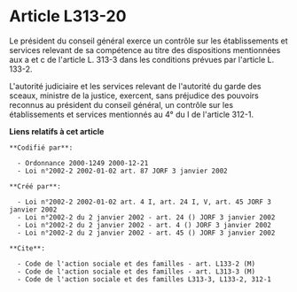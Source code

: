 # Article L313-20

Le président du conseil général exerce un contrôle sur les établissements et services relevant de sa compétence au titre des
dispositions mentionnées aux a et c de l'article L. 313-3 dans les conditions prévues par l'article L. 133-2.

L'autorité judiciaire et les services relevant de l'autorité du garde des sceaux, ministre de la justice, exercent, sans
préjudice des pouvoirs reconnus au président du conseil général, un contrôle sur les établissements et services mentionnés au
4° du I de l'article 312-1.

**Liens relatifs à cet article**

	**Codifié par**:

	  - Ordonnance 2000-1249 2000-12-21
	  - Loi n°2002-2 2002-01-02 art. 87 JORF 3 janvier 2002

	**Créé par**:

	  - Loi n°2002-2 2002-01-02 art. 4 I, art. 24 I, V, art. 45 JORF 3 janvier 2002
	  - Loi n°2002-2 du 2 janvier 2002 - art. 24 () JORF 3 janvier 2002
	  - Loi n°2002-2 du 2 janvier 2002 - art. 4 () JORF 3 janvier 2002
	  - Loi n°2002-2 du 2 janvier 2002 - art. 45 () JORF 3 janvier 2002

	**Cite**:

	  - Code de l'action sociale et des familles - art. L133-2 (M)
	  - Code de l'action sociale et des familles - art. L313-3 (M)
	  - Code de l'action sociale et des familles L313-3, L133-2, 312-1
